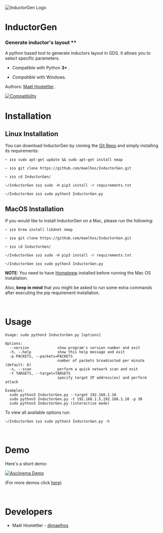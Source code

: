


![InductorGen Logo](https://github.com/maelhos/InductorGen/blob/master/res/logo.png)

# InductorGen

### Generate inductor's layout **

A python based tool to generate inductors layout in GDS.
It allows you to select specific parameters.

- Compatible with Python **3+** .

- *Compatible* with Windows.

Authors: [Maël Hostettler](mailto:maelhos.dev@gmail.com) .

[![Compatibility](https://img.shields.io/badge/python-3-brightgreen.svg)](https://github.com/maelhos/InductorGen)


# Installation

## Linux Installation

You can download InductorGen by cloning the [Git Repo](https://github.com/maelhos/InductorGen) and simply installing its requirements:

```
~ ❯❯❯ sudo apt-get update && sudo apt-get install nmap

~ ❯❯❯ git clone https://github.com/maelhos/InductorGen.git

~ ❯❯❯ cd InductorGen/

~/InductorGen ❯❯❯ sudo -H pip3 install -r requirements.txt

~/InductorGen ❯❯❯ sudo python3 InductorGen.py
```


## MacOS Installation

If you would like to install InductorGen on a Mac, please run the following:

```
~ ❯❯❯ brew install libdnet nmap

~ ❯❯❯ git clone https://github.com/maelhos/InductorGen.git

~ ❯❯❯ cd InductorGen/

~/InductorGen ❯❯❯ sudo -H pip3 install -r requirements.txt

~/InductorGen ❯❯❯ sudo python3 InductorGen.py
```

**NOTE**: You need to have [Homebrew](http://brew.sh/) installed before running the Mac OS installation. 

Also, **keep in mind** that you might be asked to run some extra commands after executing the pip requirement installation.


<br/>

# Usage

```
Usage: sudo python3 InductorGen.py [options]

Options:
  --version             show program's version number and exit
  -h, --help            show this help message and exit
  -p PACKETS, --packets=PACKETS
                        number of packets broadcasted per minute (default: 6)
  -s, --scan            perform a quick network scan and exit
  -t TARGETS, --target=TARGETS
                        specify target IP address(es) and perform attack

Examples:
  sudo python3 InductorGen.py --target 192.168.1.10 
  sudo python3 InductorGen.py -t 192.168.1.5,192.168.1.10 -p 30
  sudo python3 InductorGen.py (interactive mode)
```

To view all available options run:

```
~/InductorGen ❯❯❯ sudo python3 InductorGen.py -h
```


<br/>

# Demo

Here's a short demo:

[![Asciinema Demo](https://nikolaskama.me/content/images/2017/01/InductorGen_asciinema.png)](https://asciinema.org/a/98200?autoplay=1&loop=1)

(For more demos click [here](https://asciinema.org/~maelhos))


<br/>

# Developers

* Maël Hostettler - [@maelhos](https://www.instagram.com/maeldu39)
